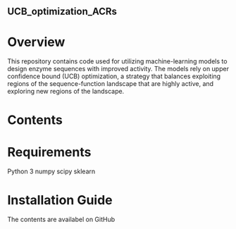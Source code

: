 ## UCB_optimization_ACRs
# Overview
This repository contains code used for utilizing machine-learning models to design enzyme sequences with improved activity. The models rely on upper confidence bound (UCB) optimization, a strategy that balances exploiting regions of the sequence-function landscape that are highly active, and exploring new regions of the landscape.
# Contents
# Requirements
Python 3
numpy
scipy
sklearn
# Installation Guide
The contents are availabel on GitHub
